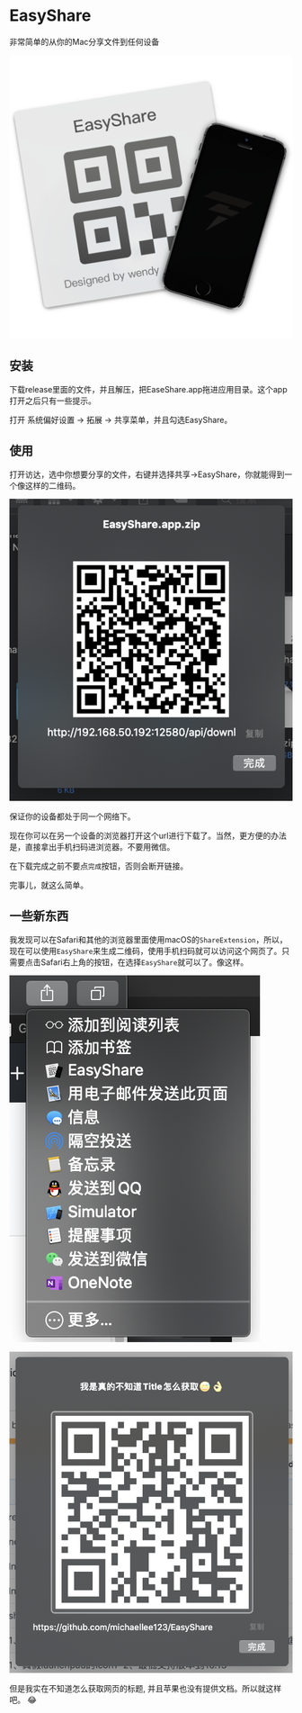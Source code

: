 # EasyShare
非常简单的从你的Mac分享文件到任何设备

 ![ESlogo的副本@0,5x.png](./EasyShare/Assets.xcassets/AppIcon.appiconset/ESlogo的副本@0,5x.png)

## 安装

下载release里面的文件，并且解压，把EaseShare.app拖进应用目录。这个app打开之后只有一些提示。

打开 系统偏好设置 -> 拓展 -> 共享菜单，并且勾选EasyShare。

## 使用

打开访达，选中你想要分享的文件，右键并选择共享->EasyShare，你就能得到一个像这样的二维码。

![WX20200505-140330@2x.png](WX20200505-140330@2x.png)

保证你的设备都处于同一个网络下。

现在你可以在另一个设备的浏览器打开这个url进行下载了。当然，更方便的办法是，直接拿出手机扫码进浏览器。不要用微信。

在下载完成之前不要点`完成`按钮，否则会断开链接。

完事儿，就这么简单。

## 一些新东西

我发现可以在Safari和其他的浏览器里面使用macOS的`ShareExtension`，所以，现在可以使用`EasyShare`来生成二维码，使用手机扫码就可以访问这个网页了。只需要点击Safari右上角的按钮，在选择`EasyShare`就可以了。像这样。

![WX20200615-235553@2x.png](WX20200615-235553@2x.png)

![WX20200615-235713@2x.png](WX20200615-235713@2x.png)

但是我实在不知道怎么获取网页的标题, 并且苹果也没有提供文档。所以就这样吧。 😂
